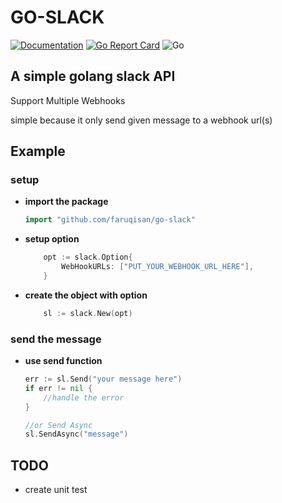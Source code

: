 # GO-SLACK

[![Documentation](https://godoc.org/github.com/faruqisan/go-slack?status.svg)](https://godoc.org/github.com/faruqisan/go-slack) [![Go Report Card](https://goreportcard.com/badge/github.com/faruqisan/go-slack)](https://goreportcard.com/report/github.com/faruqisan/go-slack) ![Go](https://github.com/faruqisan/go-slack/workflows/Go/badge.svg?branch=master)

## A simple golang slack API

Support Multiple Webhooks

simple because it only send given message to a webhook url(s)


## Example

### setup

- **import the package**

    ```go
    import "github.com/faruqisan/go-slack"
    ```
- **setup option**

    ```go
        opt := slack.Option{
            WebHookURLs: ["PUT_YOUR_WEBHOOK_URL_HERE"],
        }
    ```
- **create the object with option**

    ```go
        sl := slack.New(opt)
    ```

### send the message

- **use send function**
    ```go
    err := sl.Send("your message here")
    if err != nil {
        //handle the error
    }

    //or Send Async
    sl.SendAsync("message")
    ```
## TODO

- create unit test
